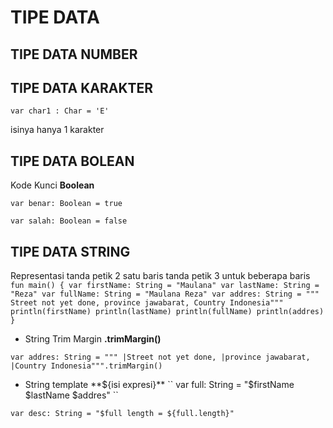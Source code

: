 # **TIPE DATA**

## **TIPE DATA NUMBER**


## **TIPE DATA KARAKTER**

``
var char1 : Char = 'E'
``

isinya hanya 1 karakter

## **TIPE DATA BOLEAN**

Kode Kunci **Boolean**

``
 var benar: Boolean = true
``

``
var salah: Boolean = false
``

## **TIPE DATA STRING**
Representasi 
tanda petik 2 satu baris
tanda petik 3 untuk beberapa baris
``
fun main() {
    var firstName: String = "Maulana"
    var lastName: String = "Reza"
    var fullName: String = "Maulana Reza"
    var addres: String = """ Street not yet done,
province jawabarat,
Country Indonesia"""
    println(firstName)
    println(lastName)
    println(fullName)
    println(addres)
}
``
- String Trim Margin **.trimMargin()**

``
var addres: String = """ |Street not yet done,
|province jawabarat,
|Country Indonesia""".trimMargin()
``

- String template **${isi expresi}**
``
 var full: String = "$firstName $lastName $addres"
``

``
var desc: String = "$full length = ${full.length}"
``

